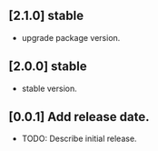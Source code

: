 ## [2.1.0] stable

* upgrade package version.


## [2.0.0] stable

* stable version.

## [0.0.1] Add release date.

* TODO: Describe initial release.
